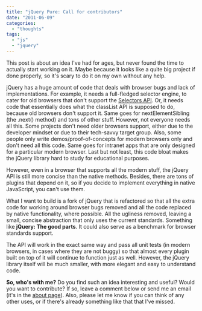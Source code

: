 ```yaml
---
title: "jQuery Pure: Call for contributors"
date: "2011-06-09"
categories:
  - "thoughts"
tags:
  - "js"
  - "jquery"
---
```


This post is about an idea I've had for ages, but never found the time to actually start working on it. Maybe because it looks like a quite big project if done properly, so it's scary to do it on my own without any help.

jQuery has a huge amount of code that deals with browser bugs and lack of implementations. For example, it needs a full-fledged selector engine, to cater for old browsers that don't support the [Selectors API](http://www.w3.org/TR/selectors-api2/). Or, it needs code that essentially does what the classList API is supposed to do, because old browsers don't support it. Same goes for nextElementSibling (the .next() method) and tons of other stuff. However, not everyone needs all this. Some projects don't need older browsers support, either due to the developer mindset or due to their tech-savvy target group. Also, some people only write demos/proof-of-concepts for modern browsers only and don't need all this code. Same goes for intranet apps that are only designed for a particular modern browser. Last but not least, this code bloat makes the jQuery library hard to study for educational purposes.

However, even in a browser that supports all the modern stuff, the jQuery API is still more concise than the native methods. Besides, there are tons of plugins that depend on it, so if you decide to implement everything in native JavaScript, you can't use them.

What I want to build is a fork of jQuery that is refactored so that all the extra code for working around browser bugs removed and all the code replaced by native functionality, where possible. All the ugliness removed, leaving a small, concise abstraction that only uses the current standards. Something like **jQuery: The good parts**. It could also serve as a benchmark for browser standards support.

The API will work in the exact same way and pass all unit tests (in modern browsers, in cases where they are not buggy) so that almost every plugin built on top of it will continue to function just as well. However, the jQuery library itself will be much smaller, with more elegant and easy to understand code.

**So, who's with me?** Do you find such an idea interesting and useful? Would you want to contribute? If so, leave a comment below or send me an email (it's in the [about page](http://lea.verou.me/about)). Also, please let me know if you can think of any other uses, or if there's already something like that that I've missed.
